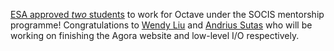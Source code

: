 [ESA approved _two_ students][esa] to work for Octave under the SOCIS mentorship
programme! Congratulations to [Wendy Liu][wendy] and [Andrius Sutas][andrius]
who will be working on finishing the Agora website and low-level I/O
respectively.

[esa]: http://jordi.inversethought.com/blog/socis-2012-students/
[wendy]: http://dellsystem.me/
[andrius]: http://sutas.eu/
